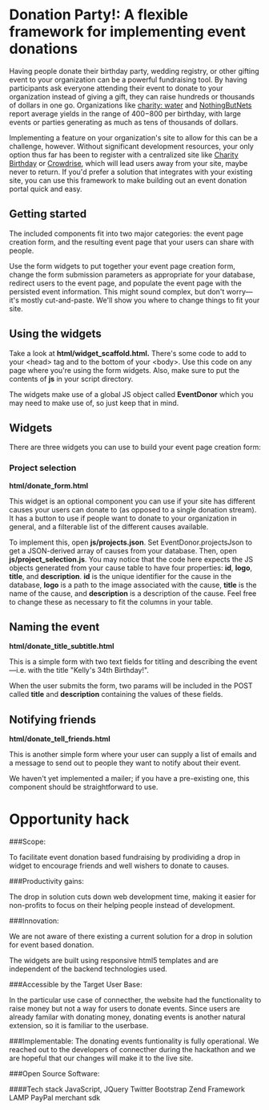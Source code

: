 # Donation Party!: A flexible framework for implementing event donations

Having people donate their birthday party, wedding registry, or other gifting event to your organization can be a powerful fundraising tool. By having participants ask everyone attending their event to donate to your organization instead of giving a gift, they can raise hundreds or thousands of dollars in one go. Organizations like [charity: water](https://www.charitywater.org/birthdays/) and [NothingButNets](http://nothingbutnets.net/donateyourbirthday/) report average yields in the range of $400-$800 per birthday, with large events or parties generating as much as tens of thousands of dollars.

Implementing a feature on your organization's site to allow for this can be a challenge, however. Without significant development resources, your only option thus far has been to register with a centralized site like [Charity Birthday](http://www.charitybirthday.com/) or [Crowdrise](https://www.crowdrise.com/), which will lead users away from your site, maybe never to return. If you'd prefer a solution that integrates with your existing site, you can use this framework to make building out an event donation portal quick and easy. 

## Getting started

The included components fit into two major categories: the event page creation form, and the resulting event page that your users can share with people.

Use the form widgets to put together your event page creation form, change the form submission parameters as appropriate for your database, redirect users to the event page, and populate the event page with the persisted event information. This might sound complex, but don't worry—it's mostly cut-and-paste. We'll show you where to change things to fit your site.

## Using the widgets

Take a look at **html/widget\_scaffold.html.** There's some code to add to your \<head\> tag and to the bottom of your \<body\>. Use this code on any page where you're using the form widgets. Also, make sure to put the contents of **js** in your script directory.

The widgets make use of a global JS object called **EventDonor** which you may need to make use of, so just keep that in mind.

## Widgets

There are three widgets you can use to build your event page creation form:

### Project selection
**html/donate_form.html**

This widget is an optional component you can use if your site has different causes your users can donate to (as opposed to a single donation stream). It has a button to use if people want to donate to your organization in general, and a filterable list of the different causes available.

To implement this, open **js/projects.json**. Set EventDonor.projectsJson to get a JSON-derived array of causes from your database. Then, open **js/project_selection.js**. You may notice that the code here expects the JS objects generated from your cause table to have four properties: **id**, **logo**, **title**, and **description**. **id** is the unique identifier for the cause in the database, **logo** is a path to the image associated with the cause, **title** is the name of the cause, and **description** is a description of the cause. Feel free to change these as necessary to fit the columns in your table.

## Naming the event
**html/donate\_title\_subtitle.html**

This is a simple form with two text fields for titling and describing the event—i.e. with the title "Kelly's 34th Birthday!".

When the user submits the form, two params will be included in the POST called **title** and **description** containing the values of these fields.

## Notifying friends
**html/donate\_tell\_friends.html**

This is another simple form where your user can supply a list of emails and a message to send out to people they want to notify about their event.

We haven't yet implemented a mailer; if you have a pre-existing one, this component should be straightforward to use.

# Opportunity hack

###Scope:

To facilitate event donation based fundraising by prodividing a drop in widget to encourage friends and well wishers to donate to causes.

###Productivity gains:

The drop in solution cuts down web development time, making it easier for non-profits to focus on their helping people instead of development.

###Innovation:

We are not aware of there existing a current solution for a drop in solution for event based donation. 

The widgets are built using responsive html5 templates and are independent of the backend technologies used.

###Accessible by the Target User Base:

In the particular use case of connecther, the website had the functionality to raise money but not a way for users to donate events. Since users are already familar with donating money, donating events is another natural extension, so it is familiar to the userbase.

###Implementable:
The donating events funtionality is fully operational. We reached out to the developers of connecther during the hackathon and we are hopeful that our changes will make it to the live site.

###Open Source Software: 

####Tech stack
JavaScript, JQuery
Twitter Bootstrap
Zend Framework
LAMP
PayPal merchant sdk
